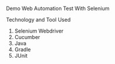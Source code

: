 Demo Web Automation Test With Selenium

Technology and Tool Used
1. Selenium Webdriver
2. Cucumber
3. Java
4. Gradle
5. JUnit
